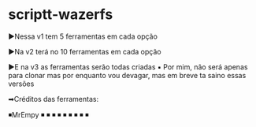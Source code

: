 # scriptt-wazerfs


▶Nessa v1 tem 5 ferramentas em cada opção


▶Na v2 terá no 10 ferramentas em cada opção


▶E na v3 as ferramentas serão todas criadas
▪ Por mim, não será apenas para clonar
mas por enquanto vou devagar, mas em breve
ta saino essas versões


➡Créditos das ferramentas:

◾MrEmpy
◾
◾
◾
◾
◾
◾
◾
◾
◾
